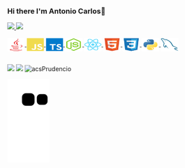### Hi there I'm Antonio Carlos👋

 <div>
  <a href="https://github.com/acsPrudencio">
  <img height="180em" src="https://github-readme-stats.vercel.app/api?username=acsPrudencio&show_icons=true&theme=monokai&include_all_commits=true&count_private=true"/>
  <img height="180em" src="https://github-readme-stats.vercel.app/api/top-langs/?username=acsPrudencio&layout=compact&langs_count=7&theme=monokai"/>
</div>
<div style="display: inline_block"><br>
 <img align="center" alt="Carlim-Java" height="30" width="40" src="https://raw.githubusercontent.com/devicons/devicon/master/icons/java/java-plain.svg">
  <img align="center" alt="Rafa-Js" height="30" width="40" src="https://raw.githubusercontent.com/devicons/devicon/master/icons/javascript/javascript-plain.svg">
  <img align="center" alt="Rafa-Ts" height="30" width="40" src="https://raw.githubusercontent.com/devicons/devicon/master/icons/typescript/typescript-plain.svg">
  <img align="center" alt="Carlin-NodeJS" height="30" width="40" src="https://raw.githubusercontent.com/devicons/devicon/master/icons/nodejs/nodejs-plain.svg">
  <img align="center" alt="Rafa-React" height="30" width="40" src="https://raw.githubusercontent.com/devicons/devicon/master/icons/react/react-original.svg">
  <img align="center" alt="Rafa-HTML" height="30" width="40" src="https://raw.githubusercontent.com/devicons/devicon/master/icons/html5/html5-original.svg">
  <img align="center" alt="Rafa-CSS" height="30" width="40" src="https://raw.githubusercontent.com/devicons/devicon/master/icons/css3/css3-original.svg">
  <img align="center" alt="Rafa-Python" height="30" width="40" src="https://raw.githubusercontent.com/devicons/devicon/master/icons/python/python-original.svg">
  <img align="center" alt="Carlim-MySQL" height="30" width="40" src="https://raw.githubusercontent.com/devicons/devicon/master/icons/mysql/mysql-plain.svg">
</div>
  
   ##
  <div>
     <a href = "mailto:acsprudencio@gmail.com"><img src="https://img.shields.io/badge/Gmail-D14836?style=for-the-badge&logo=gmail&logoColor=white" target="_blank"></a>
     <a href="https://www.linkedin.com/in/acsprudencio" target="_blank"><img src="https://img.shields.io/badge/-LinkedIn-%230077B5?style=for-the-badge&logo=linkedin&logoColor=white" target="_blank"></a> 
     <img height="30" src="https://komarev.com/ghpvc/?username=acsPrudencio&color=green" alt="acsPrudencio"/>
   
    
     
   ![Snake animation](https://github.com/acsPrudencio/acsPrudencio/blob/output/github-contribution-grid-snake.svg)
  </div>
    

